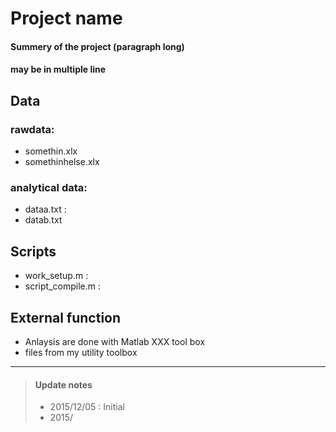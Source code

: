 # Project name
#### Summery of the project (paragraph long)
#### may be in multiple line

## Data
### rawdata:
* somethin.xlx
* somethinhelse.xlx

### analytical data:
* dataa.txt :  
* datab.txt

## Scripts
* work_setup.m :
* script_compile.m :

## External function
* Anlaysis are done with Matlab XXX tool box
* files from my utility toolbox




---
>#### Update notes
> * 2015/12/05 : Initial
> * 2015/